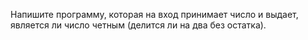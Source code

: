 Напишите программу, которая на вход принимает число и выдает, является ли число четным (делится ли на два без остатка).